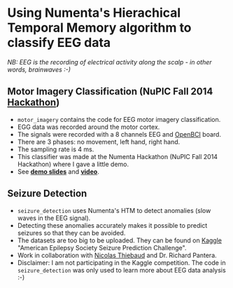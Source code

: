 # Using Numenta's Hierachical Temporal Memory algorithm to classify EEG data
*NB: EEG is the recording of electrical activity along the scalp - in other words, brainwaves :-)*

## Motor Imagery Classification (NuPIC Fall 2014 [Hackathon](http://www.meetup.com/numenta/events/202402962/))
* `motor_imagery` contains the code for EEG motor imagery classification.
* EGG data was recorded around the motor cortex. 
* The signals were recorded with a 8 channels EEG and [OpenBCI](www.openBCI.com) board.
* There are 3 phases: no movement, left hand, right hand.
* The sampling rate is 4 ms.
* This classifier was made at the Numenta Hackathon (NuPIC Fall 2014 Hackathon) where I gave a little demo.
* See **[demo slides](https://docs.google.com/presentation/d/1wFWSk4P3yHDkPzV19Q0sZYX9NhwvEBLJQQXKh0eyZws/edit?usp=sharing)** and **[video](http://www.youtube.com/watch?v=UEh48KOmkIA)**.

## Seizure Detection
* `seizure_detection` uses Numenta's HTM to detect anomalies (slow waves in the EEG signal).
* Detecting these anomalies accurately makes it possible to predict seizures so that they can be avoided.
* The datasets are too big to be uploaded. They can be found on [Kaggle](https://www.kaggle.com/c/seizure-prediction) "American Epilepsy Society Seizure Prediction Challenge".
* Work in collaboration with [Nicolas Thiebaud](https://github.com/nt) and Dr. Richard Pantera.
* Disclaimer: I am not participating in the Kaggle competition. The code in `seizure_detection` was only used to learn more about EEG data analysis :-)
